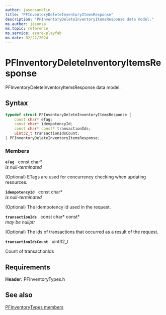 ```yaml
---
author: jasonsandlin
title: "PFInventoryDeleteInventoryItemsResponse"
description: "PFInventoryDeleteInventoryItemsResponse data model."
ms.author: jasonsa
ms.topic: reference
ms.service: azure-playfab
ms.date: 02/22/2024
---
```


# PFInventoryDeleteInventoryItemsResponse  

PFInventoryDeleteInventoryItemsResponse data model.  

## Syntax  
  
```cpp
typedef struct PFInventoryDeleteInventoryItemsResponse {  
    const char* eTag;  
    const char* idempotencyId;  
    const char* const* transactionIds;  
    uint32_t transactionIdsCount;  
} PFInventoryDeleteInventoryItemsResponse;  
```
  
### Members  
  
**`eTag`** &nbsp; const char*  
*is null-terminated*  
  
(Optional) ETags are used for concurrency checking when updating resources.
  
**`idempotencyId`** &nbsp; const char*  
*is null-terminated*  
  
(Optional) The idempotency id used in the request.
  
**`transactionIds`** &nbsp; const char* const*  
*may be nullptr*  
  
(Optional) The ids of transactions that occurred as a result of the request.
  
**`transactionIdsCount`** &nbsp; uint32_t  
  
Count of transactionIds
  
  
## Requirements  
  
**Header:** PFInventoryTypes.h
  
## See also  
[PFInventoryTypes members](../pfinventorytypes_members.md)  

  
  
